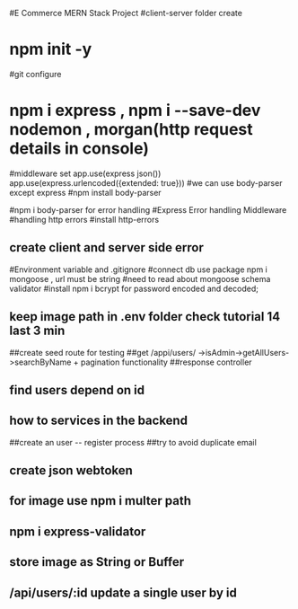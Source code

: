 #E Commerce MERN Stack Project
#client-server folder create
# npm init -y
#git configure
# npm i  express , npm i --save-dev nodemon , morgan(http request details in console)
#middleware set app.use(express json())
app.use(express.urlencoded({extended: true}))
#we can use body-parser except express 
#npm install body-parser

#npm i body-parser for error handling 
#Express Error handling Middleware
#handling http errors 
 #install http-errors
 ## create client and server side error
 #Environment variable and .gitignore
 #connect db use package npm i mongoose , url must be string 
 #need to read about mongoose schema validator 
 #install npm i bcrypt for password encoded and decoded; 
 ## keep image path  in .env folder check tutorial 14 last 3 min
##create seed route for testing
##get /appi/users/ ->isAdmin->getAllUsers->searchByName + pagination functionality
##response controller 
## find users depend on id 
## how to services in the backend
##create an user -- register process
##try to avoid duplicate email
## create json webtoken
## for image use npm i multer path 
## npm i express-validator
## store image as String or Buffer
## /api/users/:id update a single user by id


